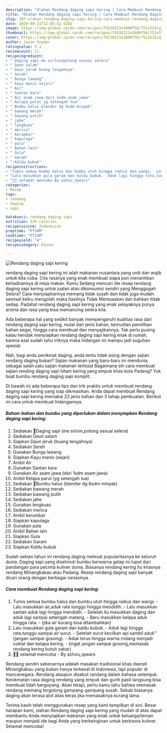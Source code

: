 ```yaml
---
description: "Olahan Rendang daging sapi kering | Cara Membuat Rendang daging sapi kering Yang Lezat Sekali"
title: "Olahan Rendang daging sapi kering | Cara Membuat Rendang daging sapi kering Yang Lezat Sekali"
slug: 387-olahan-rendang-daging-sapi-kering-cara-membuat-rendang-daging-sapi-kering-yang-lezat-sekali
date: 2020-09-21T12:05:52.628Z
image: https://img-global.cpcdn.com/recipes/f9238223a3800f56/751x532cq70/rendang-daging-sapi-kering-foto-resep-utama.jpg
thumbnail: https://img-global.cpcdn.com/recipes/f9238223a3800f56/751x532cq70/rendang-daging-sapi-kering-foto-resep-utama.jpg
cover: https://img-global.cpcdn.com/recipes/f9238223a3800f56/751x532cq70/rendang-daging-sapi-kering-foto-resep-utama.jpg
author: Jason Snyder
ratingvalue: 3.1
reviewcount: 11
recipeingredient:
- " Daging sapi me sirloinpotong sesuai selera"
- " Daun salam"
- " Daun jeruk buang tengahnya"
- " Sereh"
- " Bunga lawang"
- " Kayu manis sejari"
- " Air"
- " Santan kara"
- " Air asam jawa dari 1sdm asam jawa"
- " Kelapa parut yg setengah tua"
- " Bumbu halus blender dg 6sdm minyak"
- " bawang merah"
- " bawang putih"
- " jahe"
- " lengkuas"
- " merica"
- " kerumbar"
- " kapulaga"
- " pala"
- " Bahan lain"
- " Gula"
- " Garam"
- " Kaldu bubuk"
recipeinstructions:
- "Tumis semua bumbu halus dan bumbu utuh hingga radius dan wangi.  Lalu masukkan air,aduk rata tunggu hingga mendidih.  Lalu masukkan santan aduk lagi hingga mendidih.  Setelah itu masukkan daging dan aduk lagi sampai setengah matang.  Baru masukkan kelapa aduk hingga rata.  (jika air kurang bisa ditambahkan)"
- "Lalu masukkan gula garam dan kaldu bubuk.  Aduk lagi hingga rata,tunggu sampai air surut.  Setelah surut kecilkan api sambil aduk&#34; (jangan sampai gosong).  Aduk terus hingga warna rndang menjadi coklat dan kelapa kering.  (ingat jangan sampai gosong,memasak rendang kering butuh sabar)"
- "🥰🥰 selamat mencoba By azhou_spears"
categories:
- Resep
tags:
- rendang
- daging
- sapi

katakunci: rendang daging sapi 
nutrition: 229 calories
recipecuisine: Indonesian
preptime: "PT28M"
cooktime: "PT33M"
recipeyield: "4"
recipecategory: Dinner

---
```



![Rendang daging sapi kering](https://img-global.cpcdn.com/recipes/f9238223a3800f56/751x532cq70/rendang-daging-sapi-kering-foto-resep-utama.jpg)


rendang daging sapi kering ini ialah makanan nusantara yang unik dan wajib untuk kita coba. Cita rasanya yang enak membuat siapa pun menantikan kehadirannya di meja makan.
Kamu Sedang mencari ide resep rendang daging sapi kering untuk jualan atau dikonsumsi sendiri yang Menggugah Selera? Cara menyiapkannya memang tidak susah dan tidak juga mudah. semisal keliru mengolah maka hasilnya Tidak Memuaskan dan bahkan tidak sedap. Padahal rendang daging sapi kering yang enak selayaknya punya aroma dan rasa yang bisa memancing selera kita.

Ada beberapa hal yang sedikit banyak mempengaruhi kualitas rasa dari rendang daging sapi kering, mulai dari jenis bahan, kemudian pemilihan bahan segar, hingga cara membuat dan menyajikannya. Tak perlu pusing kalau hendak menyiapkan rendang daging sapi kering enak di rumah, karena asal sudah tahu triknya maka hidangan ini mampu jadi suguhan spesial.

Nah, bagi anda penikmat daging, anda tentu tidak asing dengan sajian rendang daging bukan? Sajian makanan yang baru-baru ini mendunia sebagai salah satu sajian makanan terlezat Bagaimana sih cara membuat sajian rending daging sapi hitam kering yang empuk khas kota Padang? Yuk buat bumbu rendang daging sapi komplit.


Di bawah ini ada beberapa tips dan trik praktis untuk membuat rendang daging sapi kering yang siap dikreasikan. Anda dapat membuat Rendang daging sapi kering memakai 23 jenis bahan dan 3 tahap pembuatan. Berikut ini cara untuk membuat hidangannya.

<!--inarticleads1-->

##### Bahan-bahan dan bumbu yang diperlukan dalam menyiapkan Rendang daging sapi kering:

1. Sediakan  🍖Daging sapi (me sirloin,potong sesuai selera)
1. Sediakan  Daun salam
1. Siapkan  Daun jeruk (buang tengahnya)
1. Sediakan  Sereh
1. Gunakan  Bunga lawang
1. Siapkan  Kayu manis (sejari)
1. Ambil  Air
1. Gunakan  Santan kara
1. Gunakan  Air asam jawa (dari 1sdm asam jawa)
1. Ambil  Kelapa parut (yg setengah tua)
1. Sediakan  🍖Bumbu halus (blender dg 6sdm minyak)
1. Sediakan  bawang merah
1. Sediakan  bawang putih
1. Sediakan  jahe
1. Gunakan  lengkuas
1. Sediakan  merica
1. Ambil  kerumbar
1. Siapkan  kapulaga
1. Gunakan  pala
1. Ambil  Bahan lain
1. Siapkan  Gula
1. Sediakan  Garam
1. Siapkan  Kaldu bubuk


Sudah sekian tahun ini rendang daging melesat popularitasnya ke seluruh dunia. Daging sapi yang diselimuti bumbu berwarna gelap ini luput dari pandangan para pecinta kuliner dunia. Biasanya rendang kering itu khasnya rendang Minangkabau atau Padang. Resep rendang daging sapi banyak dicari orang dengan berbagai variasinya. 

<!--inarticleads2-->

##### Cara membuat Rendang daging sapi kering:

1. Tumis semua bumbu halus dan bumbu utuh hingga radius dan wangi.  - Lalu masukkan air,aduk rata tunggu hingga mendidih.  - Lalu masukkan santan aduk lagi hingga mendidih.  - Setelah itu masukkan daging dan aduk lagi sampai setengah matang.  - Baru masukkan kelapa aduk hingga rata.  - (jika air kurang bisa ditambahkan)
1. Lalu masukkan gula garam dan kaldu bubuk.  - Aduk lagi hingga rata,tunggu sampai air surut.  - Setelah surut kecilkan api sambil aduk&#34; (jangan sampai gosong).  - Aduk terus hingga warna rndang menjadi coklat dan kelapa kering.  - (ingat jangan sampai gosong,memasak rendang kering butuh sabar)
1. 🥰🥰 selamat mencoba - By azhou_spears


Rendang sendiri sebenarnya adalah masakan tradisional khas daerah Minangkabau yang bukan hanya terkenal di Indonesia, tapi populer di mancanegara. Rendang ataupun disebut randang dalam bahasa setempat. Kenikmatan rasa daging rendang yang empuk dan gurih pasti langsung bisa membuat lidah bergoyang. Akan tetapi, perlu kamu tahu bahwa memasak rendang memang tergolong gampang-gampang susah. Sebab biasanya daging akan terasa alot alias keras jika memasaknya kurang lama. 

Terima kasih telah menggunakan resep yang kami tampilkan di sini. Besar harapan kami, olahan Rendang daging sapi kering yang mudah di atas dapat membantu Anda menyiapkan makanan yang enak untuk keluarga/teman maupun menjadi ide bagi Anda yang berkeinginan untuk berbisnis kuliner. Selamat mencoba!
